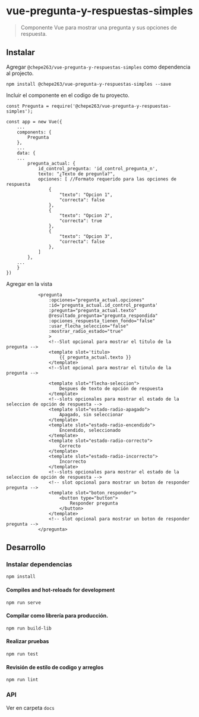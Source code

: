 
# vue-pregunta-y-respuestas-simples

> Componente Vue para mostrar una pregunta y sus opciones de respuesta.

## Instalar

Agregar `@chepe263/vue-pregunta-y-respuestas-simples` como dependencia al projecto.
```
npm install @chepe263/vue-pregunta-y-respuestas-simples --save
```

Incluir el componente en el codigo de tu proyecto.
```
const Pregunta = require('@chepe263/vue-pregunta-y-respuestas-simples');

const app = new Vue({
	...
	components: {
		Pregunta
	},
	...
	data: {
	...
		pregunta_actual: {
			id_control_pregunta: 'id_control_pregunta_n',
			texto: "¿Texto de pregunta?",
			opciones: [ //Formato requerido para las opciones de respuesta
				{
					"texto": "Opcion 1",
					"correcta": false
				},
				{
					"texto": "Opcion 2",
					"correcta": true
				},
				{
					"texto": "Opcion 3",
					"correcta": false
				},
			]
		},
	...
	}
})
```
Agregar en la vista
```
			<pregunta 
				:opciones="pregunta_actual.opciones" 
				:id='pregunta_actual.id_control_pregunta' 
				:pregunta="pregunta_actual.texto"
				@resultado_pregunta="pregunta_respondida" 
				:opciones_respuesta_tienen_fondo="false"
				:usar_flecha_seleccion="false"
				:mostrar_radio_estado="true"
				>
				<!--Slot opcional para mostrar el titulo de la pregunta -->
				<template slot='titulo>
					{{ pregunta_actual.texto }}
				</template>
				<!--Slot opcional para mostrar el titulo de la pregunta -->

				<template slot="flecha-seleccion">
					Despues de texto de opción de respuesta
				</template>
				<!--slots opcionales para mostrar el estado de la seleccion de opción de respuesta -->
				<template slot="estado-radio-apagado">
					Apagado, sin seleccionar
				</template>
				<template slot="estado-radio-encendido">
					Encendido, seleccionado
				</template>
				<template slot="estado-radio-correcto">
					Correcto
				</template>
				<template slot="estado-radio-incorrecto">
					Incorrecto
				</template>
				<!--slots opcionales para mostrar el estado de la seleccion de opción de respuesta -->
				<!-- slot opcional para mostrar un boton de responder pregunta -->
				<template slot="boton_responder">
					<button type="button">
						Responder pregunta
					</button>
				</template>
				<!-- slot opcional para mostrar un boton de responder pregunta -->
			</pregunta>
```

## Desarrollo
### Instalar dependencias

```
npm install
```

#### Compiles and hot-reloads for development

```
npm run serve
```

#### Compilar como librería para producción.

```
npm run build-lib
```

#### Realizar pruebas
```
npm run test
```

#### Revisión de estilo de codigo y arreglos

```
npm run lint
```


### API

Ver en carpeta `docs`